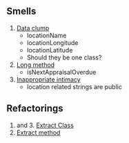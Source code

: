 ## Smells
1. [Data clump](https://refactoring.guru/smells/data-clumps)
    - locationName
    - locationLongitude
    - locationLatitude     
    - Should they be one class?
2. [Long method](https://refactoring.guru/smells/long-method)
    - isNextAppraisalOverdue
3. [Inappropriate intimacy](https://refactoring.guru/smells/inappropriate-intimacy)
    - location related strings are public
## Refactorings
1. and 3. [Extract Class](https://refactoring.guru/extract-class)
2. [Extract method](https://refactoring.guru/extract-method)